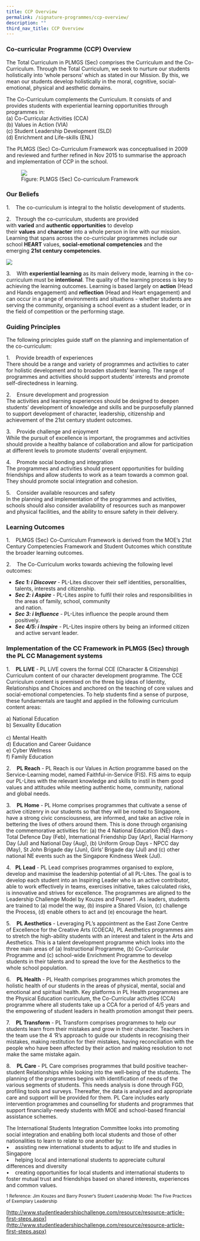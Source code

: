 ```yaml
---
title: CCP Overview
permalink: /signature-programmes/ccp-overview/
description: ""
third_nav_title: CCP Overview
---
```

### Co-curricular Programme (CCP) Overview

The Total Curriculum in PLMGS (Sec) comprises the Curriculum and the Co-Curriculum. Through the Total Curriculum, we seek to nurture our students holistically into ‘whole persons’ which as stated in our Mission. By this, we mean our students develop holistically in the moral, cognitive, social-emotional, physical and aesthetic domains.  
  
The Co-Curriculum complements the Curriculum. It consists of and provides students with experiential learning opportunities through programmes in:  
(a) Co-Curricular Activities (CCA)  
(b) Values in Action (VIA)  
(c) Student Leadership Development (SLD)  
(d) Enrichment and Life-skills (ENL)  
  
The PLMGS (Sec) Co-Curriculum Framework was conceptualised in 2009 and reviewed and further refined in Nov 2015 to summarise the approach and implementation of CCP in the school.

<figure>
<img src="/images/ccp2017_01.png">
<figcaption>Figure: PLMGS (Sec) Co-curriculum Framework</figcaption>
</figure>

### Our Beliefs

  
1.    The co-curriculum is integral to the holistic development of students.  
  
2.   Through the co-curriculum, students are provided with **varied** and **authentic opportunities** to develop their **values** and **character** into a whole person in line with our mission. Learning that spans across the co-curricular programmes include our school **HEART** values, **social-emotional competencies** and the emerging **21st century competencies**.

![](/images/ccp2017_02.png)

3.    With **experiential learning** as its main delivery mode, learning in the co-curriculum must be **intentional**. The quality of the learning process is key to achieving the learning outcomes. Learning is based largely on **action** (Head and Hands engagement) and **reflection** (Head and Heart engagement) and can occur in a range of environments and situations - whether students are serving the community, organising a school event as a student leader, or in the field of competition or the performing stage.  
  

### Guiding Principles  

The following principles guide staff on the planning and implementation of the co-curriculum:  

1.    Provide breadth of experiences  
There should be a range and variety of programmes and activities to cater for holistic development and to broaden students’ learning. The range of programmes and activities should support students’ interests and promote self-directedness in learning.  
  
2.    Ensure development and progression  
The activities and learning experiences should be designed to deepen students’ development of knowledge and skills and be purposefully planned to support development of character, leadership, citizenship and achievement of the 21st century student outcomes.  
  
3.    Provide challenge and enjoyment  
While the pursuit of excellence is important, the programmes and activities should provide a healthy balance of collaboration and allow for participation at different levels to promote students’ overall enjoyment.  
  
4.    Promote social bonding and integration  
The programmes and activities should present opportunities for building friendships and allow students to work as a team towards a common goal. They should promote social integration and cohesion.   
  
5.    Consider available resources and safety  
In the planning and implementation of the programmes and activities, schools should also consider availability of resources such as manpower and physical facilities, and the ability to ensure safety in their delivery.  
 
### Learning Outcomes  

1.    PLMGS (Sec) Co-Curriculum Framework is derived from the MOE’s 21st Century Competencies Framework and Student Outcomes which constitute the broader learning outcomes.  
  
2.    The Co-Curriculum works towards achieving the following level outcomes:

*   _**Sec 1: i Discover**_ \- PL-Lites discover their self identities, personalities, talents, interests and citizenship.
*   _**Sec 2: i Aspire**_ \- PL-Lites aspire to fulfil their roles and responsibilities in the areas of family, school, community  
    and nation.
*   _**Sec 3: i Influence**_ \- PL-Lites influence the people around them positively.
*   _**Sec 4/5: i Inspire**_ \- PL-Lites inspire others by being an informed citizen and active servant leader.

### Implementation of the CC Framework in PLMGS (Sec) through the PL CC Management systems

1.    **PL LiVE** - PL LiVE covers the formal CCE (Character & Citizenship) Curriculum content of our character development programme. The CCE Curriculum content is premised on the three big ideas of Identity, Relationships and Choices and anchored on the teaching of core values and social-emotional competencies. To help students find a sense of purpose, these fundamentals are taught and applied in the following curriculum content areas:  
  

a) National Education  <br>
b) Sexuality Education <br>  
c) Mental Health  <br>
d) Education and Career Guidance  <br>
e) Cyber Wellness  <br>
f) Family Education  
  
2.    **PL Reach** - PL Reach is our Values in Action programme based on the Service-Learning model, named Faithful-in-Service (FIS). FIS aims to equip our PL-Lites with the relevant knowledge and skills to instil in them good values and attitudes while meeting authentic home, community, national and global needs.  
  
3.    **PL Home** - PL Home comprises programmes that cultivate a sense of active citizenry in our students so that they will be rooted to Singapore, have a strong civic consciousness, are informed, and take an active role in bettering the lives of others around them. This is done through organising the commemorative activities for: (a) the 4 National Education (NE) days - Total Defence Day (Feb), International Friendship Day (Apr), Racial Harmony Day (Jul) and National Day (Aug), (b) Uniform Group Days - NPCC day (May), St John Brigade day (Jun), Girls’ Brigade day (Jul) and (c) other national NE events such as the Singapore Kindness Week (Jul).  
  
4.   **PL Lead** - PL Lead comprises programmes organised to explore, develop and maximise the leadership potential of all PL-Lites. The goal is to develop each student into an Inspiring Leader who is an active contributor, able to work effectively in teams, exercises initiative, takes calculated risks, is innovative and strives for excellence. The programmes are aligned to the Leadership Challenge Model by Kouzes and Posner1 . As leaders, students are trained to (a) model the way, (b) inspire a Shared Vision, (c) challenge the Process, (d) enable others to act and (e) encourage the heart.  
  
5.    **PL Aesthetics** - Leveraging PL’s appointment as the East Zone Centre of Excellence for the Creative Arts (COECA), PL Aesthetics programmes aim to stretch the high-ability students with an interest and talent in the Arts and Aesthetics. This is a talent development programme which looks into the three main areas of (a) Instructional Programme, (b) Co-Curricular Programme and (c) school-wide Enrichment Programme to develop students in their talents and to spread the love for the Aesthetics to the whole school population.    
  
6.    **PL Health** - PL Health comprises programmes which promotes the holistic health of our students in the areas of physical, mental, social and emotional and spiritual health. Key platforms in PL Health programmes are the Physical Education curriculum, the Co-Curricular activities (CCA) programme where all students take up a CCA for a period of 4/5 years and the empowering of student leaders in health promotion amongst their peers.  
  
7.    **PL Transform** - PL Transform comprises programmes to help our students learn from their mistakes and grow in their character. Teachers in the team use the 4 ‘R’s approach to guide our students in recognising their mistakes, making restitution for their mistakes, having reconciliation with the people who have been affected by their action and making resolution to not make the same mistake again.  
  
8.    **PL Care** - PL Care comprises programmes that build positive teacher-student Relationships while looking into the well-being of the students. The planning of the programmes begins with identification of needs of the various segments of students. This needs analysis is done through FGD, profiling tools and surveys. Thereafter, the data is analysed and appropriate care and support will be provided for them. PL Care includes early intervention programmes and counselling for students and programmes that support financially-needy students with MOE and school-based financial assistance schemes.  
  
The International Students Integration Committee looks into promoting social integration and enabling both local students and those of other nationalities to learn to relate to one another by:  
•    assisting new international students to adjust to life and studies in Singapore  
•    helping local and international students to appreciate cultural differences and diversity  
•    creating opportunities for local students and international students to foster mutual trust and friendships based on shared interests, experiences and common values.  
  
<small>1 Reference: Jim Kouzes and Barry Posner’s Student Leadership Model: The Five Practices of Exemplary Leadership</small>

[http://www.studentleadershipchallenge.com/resource/resource-article-first-steps.aspx](http://www.studentleadershipchallenge.com/resource/resource-article-first-steps.aspx)